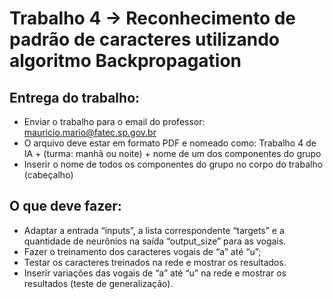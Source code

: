# Trabalho 4 → Reconhecimento de padrão de caracteres utilizando algoritmo Backpropagation
    
## Entrega do trabalho:

- Enviar o trabalho para o email do professor:
    mauricio.mario@fatec.sp.gov.br
- O arquivo deve estar em formato PDF e nomeado como:
    Trabalho 4 de IA + (turma: manhã ou noite) + nome de um dos componentes do grupo
- Inserir o nome de todos os componentes do grupo no corpo do trabalho (cabeçalho)

## O que deve fazer:

- Adaptar a entrada “inputs”, a lista correspondente “targets” e a quantidade de neurônios na saída “output_size” para as vogais.
- Fazer o treinamento dos caracteres vogais de “a” até “u”;
- Testar os caracteres treinados na rede e mostrar os resultados.
- Inserir variações das vogais de “a” até “u” na rede e mostrar os resultados (teste de generalização).